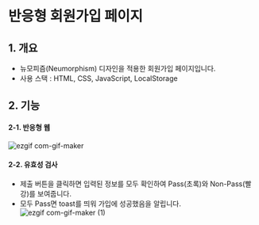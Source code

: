 # 반응형 회원가입 페이지
## 1. 개요
- 뉴모피즘(Neumorphism) 디자인을 적용한 회원가입 페이지입니다.
- 사용 스택 : HTML, CSS, JavaScript, LocalStorage


## 2. 기능
#### 2-1. 반응형 웹
![ezgif com-gif-maker](https://user-images.githubusercontent.com/70611956/162658430-d8c94222-060b-4532-bac3-cb179fc00e6c.gif)

#### 2-2. 유효성 검사
- 제출 버튼을 클릭하면 입력된 정보를 모두 확인하여 Pass(초록)와 Non-Pass(빨강)를 보여줍니다.
- 모두 Pass면 toast를 띄워 가입에 성공했음을 알립니다.
![ezgif com-gif-maker (1)](https://user-images.githubusercontent.com/70611956/162659102-222b7305-0081-4b95-9952-943b06733305.gif)
